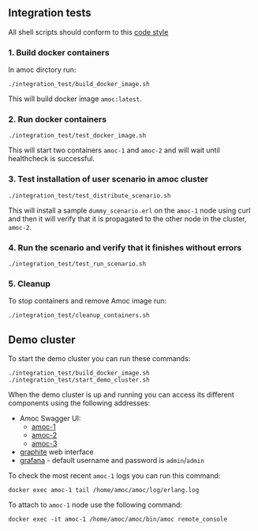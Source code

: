 ## Integration tests

All shell scripts should conform to this
[code style](https://google.github.io/styleguide/shellguide.html)

### 1. Build docker containers

In amoc dirctory run:

`./integration_test/build_docker_image.sh`

This will build docker image `amoc:latest`.

### 2. Run docker containers
`./integration_test/test_docker_image.sh`

This will start two containers `amoc-1` and `amoc-2` and
will wait until healthcheck is successful.

### 3. Test installation of user scenario in amoc cluster

`./integration_test/test_distribute_scenario.sh`
 
This will install a sample `dummy_scenario.erl` on the `amoc-1` node
using curl and then it will verify that it is propagated to the other
node in the cluster, `amoc-2`.

### 4. Run the scenario and verify that it finishes without errors

`./integration_test/test_run_scenario.sh`

### 5. Cleanup

To stop containers and remove Amoc image run:

`./integration_test/cleanup_containers.sh`

## Demo cluster

To start the demo cluster you can run these commands:

```
./integration_test/build_docker_image.sh
./integration_test/start_demo_cluster.sh
```

When the demo cluster is up and running you can access its
different components using the following addresses:
 * Amoc Swagger UI:
    * [amoc-1](http://localhost:8081/api-docs/)
    * [amoc-2](http://localhost:8082/api-docs/)
    * [amoc-3](http://localhost:8083/api-docs/)
 * [graphite](http://localhost:8080/) web interface
 * [grafana](http://localhost:3000/) - default username and password is `admin`/`admin`

To check the most recent `amoc-1` logs you can run this command:

`docker exec amoc-1 tail /home/amoc/amoc/log/erlang.log`

To attach to `amoc-1` node use the following command:

`docker exec -it amoc-1 /home/amoc/amoc/bin/amoc remote_console`

